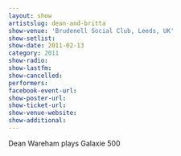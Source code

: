 ```yaml
---
layout: show
artistslug: dean-and-britta
show-venue: 'Brudenell Social Club, Leeds, UK'
show-setlist: 
show-date: 2011-02-13
category: 2011
show-radio: 
show-lastfm: 
show-cancelled: 
performers: 
facebook-event-url: 
show-poster-url: 
show-ticket-url: 
show-venue-website: 
show-additional: 
---
```


Dean Wareham plays Galaxie 500